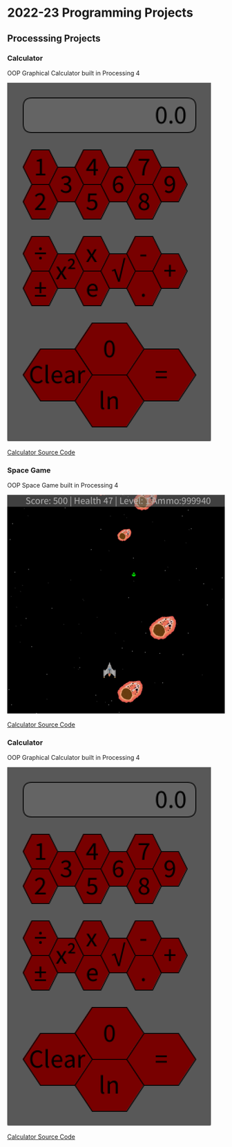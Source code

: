 # 2022-23 Programming Projects

## Processsing Projects

### Calculator

OOP Graphical Calculator built in Processing 4

![Running Calculator](https://github.com/Pierce-1/programmingportfolio/blob/main/images/Calc.png?raw=true)

[Calculator Source Code](https://github.com/Pierce-1/programmingportfolio/tree/main/src/calc)

### Space Game

OOP Space Game built in Processing 4

![Running SpaceGame](https://github.com/Pierce-1/programmingportfolio/blob/main/images/spacegame.png?raw=true)

[Calculator Source Code]([https://github.com/Pierce-1/programmingportfolio/tree/main/src/calc])

### Calculator

OOP Graphical Calculator built in Processing 4

![Running Calculator](https://github.com/Pierce-1/programmingportfolio/blob/main/images/Calc.png?raw=true)

[Calculator Source Code](https://github.com/Pierce-1/programmingportfolio/tree/main/src/calc)

